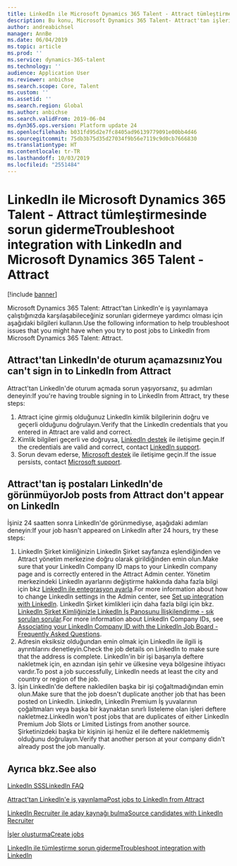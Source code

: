 ```yaml
---
title: LinkedIn ile Microsoft Dynamics 365 Talent - Attract tümleştirmesinde sorun giderme
description: Bu konu, Microsoft Dynamics 365 Talent- Attract'tan işleri LinkedIn'de yayınlamaya çalıştığınızda oluşan sorunların nasıl giderileceğini açıklamaktadır.
author: andreabichsel
manager: AnnBe
ms.date: 06/04/2019
ms.topic: article
ms.prod: ''
ms.service: dynamics-365-talent
ms.technology: ''
audience: Application User
ms.reviewer: anbichse
ms.search.scope: Core, Talent
ms.custom: ''
ms.assetid: ''
ms.search.region: Global
ms.author: anbichse
ms.search.validFrom: 2019-06-04
ms.dyn365.ops.version: Platform update 24
ms.openlocfilehash: b031fd95d2e7fc8405ad96139779091e00bb4d46
ms.sourcegitcommit: 75db3b75d35d27034f9b56e7119c9d0cb7666830
ms.translationtype: HT
ms.contentlocale: tr-TR
ms.lasthandoff: 10/03/2019
ms.locfileid: "2551484"
---
```

# <a name="troubleshoot-integration-with-linkedin-and-microsoft-dynamics-365-talent---attract"></a><span data-ttu-id="35125-103">LinkedIn ile Microsoft Dynamics 365 Talent - Attract tümleştirmesinde sorun giderme</span><span class="sxs-lookup"><span data-stu-id="35125-103">Troubleshoot integration with LinkedIn and Microsoft Dynamics 365 Talent - Attract</span></span>

[!include [banner](../includes/banner.md)]

<span data-ttu-id="35125-104">Microsoft Dynamics 365 Talent: Attract'tan LinkedIn'e iş yayınlamaya çalıştığınızda karşılaşabileceğiniz sorunları gidermeye yardımcı olması için aşağıdaki bilgileri kullanın.</span><span class="sxs-lookup"><span data-stu-id="35125-104">Use the following information to help troubleshoot issues that you might have when you try to post jobs to LinkedIn from Microsoft Dynamics 365 Talent: Attract.</span></span>

## <a name="you-cant-sign-in-to-linkedin-from-attract"></a><span data-ttu-id="35125-105">Attract'tan LinkedIn'de oturum açamazsınız</span><span class="sxs-lookup"><span data-stu-id="35125-105">You can't sign in to LinkedIn from Attract</span></span>

<span data-ttu-id="35125-106">Attract'tan LinkedIn'de oturum açmada sorun yaşıyorsanız, şu adımları deneyin:</span><span class="sxs-lookup"><span data-stu-id="35125-106">If you're having trouble signing in to LinkedIn from Attract, try these steps:</span></span>

1. <span data-ttu-id="35125-107">Attract içine girmiş olduğunuz LinkedIn kimlik bilgilerinin doğru ve geçerli olduğunu doğrulayın.</span><span class="sxs-lookup"><span data-stu-id="35125-107">Verify that the LinkedIn credentials that you entered in Attract are valid and correct.</span></span>
2. <span data-ttu-id="35125-108">Kimlik bilgileri geçerli ve doğruysa, [LinkedIn destek](https://www.linkedin.com/help/linkedin) ile iletişime geçin.</span><span class="sxs-lookup"><span data-stu-id="35125-108">If the credentials are valid and correct, contact [LinkedIn support](https://www.linkedin.com/help/linkedin).</span></span>
3. <span data-ttu-id="35125-109">Sorun devam ederse, [Microsoft destek](./talent-support.md) ile iletişime geçin.</span><span class="sxs-lookup"><span data-stu-id="35125-109">If the issue persists, contact [Microsoft support](./talent-support.md).</span></span>

## <a name="job-posts-from-attract-dont-appear-on-linkedin"></a><span data-ttu-id="35125-110">Attract'tan iş postaları LinkedIn'de görünmüyor</span><span class="sxs-lookup"><span data-stu-id="35125-110">Job posts from Attract don't appear on LinkedIn</span></span>

<span data-ttu-id="35125-111">İşiniz 24 saatten sonra LinkedIn'de görünmediyse, aşağıdaki adımları deneyin:</span><span class="sxs-lookup"><span data-stu-id="35125-111">If your job hasn't appeared on LinkedIn after 24 hours, try these steps:</span></span>

1. <span data-ttu-id="35125-112">LinkedIn Şirket kimliğinizin LinkedIn Şirket sayfanıza eşlendiğinden ve Attract yönetim merkezine doğru olarak girildiğinden emin olun.</span><span class="sxs-lookup"><span data-stu-id="35125-112">Make sure that your LinkedIn Company ID maps to your LinkedIn company page and is correctly entered in the Attract Admin center.</span></span> <span data-ttu-id="35125-113">Yönetim merkezindeki LinkedIn ayarlarını değiştirme hakkında daha fazla bilgi için bkz [LinkedIn ile entegrasyon ayarla](attract-admin-linkedin.md).</span><span class="sxs-lookup"><span data-stu-id="35125-113">For more information about how to change LinkedIn settings in the Admin center, see [Set up integration with LinkedIn](attract-admin-linkedin.md).</span></span> <span data-ttu-id="35125-114">LinkedIn Şirket kimlikleri için daha fazla bilgi için bkz. [LinkedIn Şirket Kimliğinizle LinkedIn İş Panosunu İlişkilendirme - sık sorulan sorular](https://www.linkedin.com/help/linkedin/answer/98972).</span><span class="sxs-lookup"><span data-stu-id="35125-114">For more information about LinkedIn Company IDs, see [Associating your LinkedIn Company ID with the LinkedIn Job Board - Frequently Asked Questions](https://www.linkedin.com/help/linkedin/answer/98972).</span></span>
2. <span data-ttu-id="35125-115">Adresin eksiksiz olduğundan emin olmak için LinkedIn ile ilgili iş ayrıntılarını denetleyin.</span><span class="sxs-lookup"><span data-stu-id="35125-115">Check the job details on LinkedIn to make sure that the address is complete.</span></span> <span data-ttu-id="35125-116">LinkedIn'in bir işi başarıyla deftere nakletmek için, en azından işin şehir ve ülkesine veya bölgesine ihtiyacı vardır.</span><span class="sxs-lookup"><span data-stu-id="35125-116">To post a job successfully, LinkedIn needs at least the city and country or region of the job.</span></span>
3. <span data-ttu-id="35125-117">İşin LinkedIn'de deftere nakledilen başka bir işi çoğaltmadığından emin olun.</span><span class="sxs-lookup"><span data-stu-id="35125-117">Make sure that the job doesn't duplicate another job that has been posted on LinkedIn.</span></span> <span data-ttu-id="35125-118">LinkedIn, LinkedIn Premium İş yuvalarının çoğaltmaları veya başka bir kaynaktan sınırlı listeleme olan işleri deftere nakletmez.</span><span class="sxs-lookup"><span data-stu-id="35125-118">LinkedIn won't post jobs that are duplicates of either LinkedIn Premium Job Slots or Limited Listings from another source.</span></span> <span data-ttu-id="35125-119">Şirketinizdeki başka bir kişinin işi henüz el ile deftere nakletmemiş olduğunu doğrulayın.</span><span class="sxs-lookup"><span data-stu-id="35125-119">Verify that another person at your company didn't already post the job manually.</span></span>

## <a name="see-also"></a><span data-ttu-id="35125-120">Ayrıca bkz.</span><span class="sxs-lookup"><span data-stu-id="35125-120">See also</span></span>

[<span data-ttu-id="35125-121">LinkedIn SSS</span><span class="sxs-lookup"><span data-stu-id="35125-121">LinkedIn FAQ</span></span>](./attract-linkedin-faq.md)

[<span data-ttu-id="35125-122">Attract'tan LinkedIn'e iş yayınlama</span><span class="sxs-lookup"><span data-stu-id="35125-122">Post jobs to LinkedIn from Attract</span></span>](./attract-post-jobs-to-linkedin.md)

[<span data-ttu-id="35125-123">LinkedIn Recruiter ile aday kaynağı bulma</span><span class="sxs-lookup"><span data-stu-id="35125-123">Source candidates with LinkedIn Recruiter</span></span>](./attract-linkedin-recruiter.md)

[<span data-ttu-id="35125-124">İşler oluşturma</span><span class="sxs-lookup"><span data-stu-id="35125-124">Create jobs</span></span>](./creating-jobs-attract.md)

[<span data-ttu-id="35125-125">LinkedIn ile tümleştirme sorun giderme</span><span class="sxs-lookup"><span data-stu-id="35125-125">Troubleshoot integration with LinkedIn</span></span>](./attract-troubleshoot-linkedin.md)
